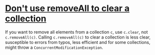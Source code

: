 # [Don't use removeAll to clear a collection](https://spotbugs.readthedocs.io/en/latest/bugDescriptions.html#DMI_USING_REMOVEALL_TO_CLEAR_COLLECTION)

 If you want to remove all elements from a collection `c`, use `c.clear`,
not `c.removeAll(c)`. Calling  `c.removeAll(c)` to clear a collection
is less clear, susceptible to errors from typos, less efficient and
for some collections, might throw a `ConcurrentModificationException`.